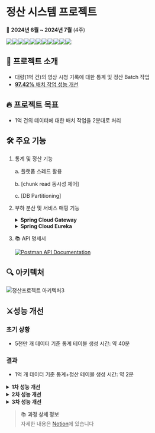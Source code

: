 # 정산 시스템 프로젝트

📅 **2024년 6월 ~ 2024년 7월** (4주)

<img src="https://img.shields.io/badge/Spring Boot-6DB33F?style=for-the-badge&logo=Spring Boot&logoColor=white"><img src="https://img.shields.io/badge/Spring%20Batch-6DB33F?style=for-the-badge&logo=spring&logoColor=white"><img src="https://img.shields.io/badge/Spring Cloud-6DB33F?style=for-the-badge&logo= &logoColor=white"><img src="https://img.shields.io/badge/Spring Security-6DB33F?style=for-the-badge&logo=Spring Security&logoColor=white"><img src="https://img.shields.io/badge/JPA-59666C?style=for-the-badge&logo=Hibernate&logoColor=white"><img src="https://img.shields.io/badge/QueryDSL-0769AD?style=for-the-badge&logo=Java&logoColor=white"><img src="https://img.shields.io/badge/MySQL-4479A1?style=for-the-badge&logo=MySQL&logoColor=white"><img src="https://img.shields.io/badge/Docker-2496ED?style=for-the-badge&logo=Docker&logoColor=white"><img src="https://img.shields.io/badge/Prometheus-E6522C?style=for-the-badge&logo=Prometheus&logoColor=white"><img src="https://img.shields.io/badge/Grafana-F46800?style=for-the-badge&logo=Grafana&logoColor=white"><img src="https://img.shields.io/badge/GitHub Actions-2088FF?style=for-the-badge&logo=GitHub Actions&logoColor=white">


## 📌 프로젝트 소개
- 대량(1억 건)의 영상 시청 기록에 대한 통계 및 정산 Batch 작업
- [**97.42%** 배치 작업 성능 개선](#performance-improvement)

## 🔥 프로젝트 목표
- 1억 건의 데이터에 대한 배치 작업을 2분대로 처리


## 🛠️ 주요 기능
1. 통계 및 정산 기능
 
    a. 플랫폼 스레드 활용
    
    b. [chunk read 동시성 제어]

    c. [DB Partitioning]



2. 부하 분산 및 서비스 매핑 기능 <details> <summary><b>Spring Cloud Gateway</b></summary> <ul> <li>중앙 집중식 인증 및 권한 부여, JWT 토큰 검증</li> <li>로드 밸런싱: 라운드 로빈 방식으로 트래픽 분산</li> </ul> </details> <details> <summary><b>Spring Cloud Eureka</b></summary> <ul> <li>Eureka 서비스 ID를 활용한 자동 서비스 매핑 <ul> <li>Eureka에 등록된 서비스 ID를 활용하여 요청을 자동으로 해당 서비스로 매핑</li> </ul> </li> <li>Eureka Server를 통한 서비스 디스커버리 <ul> <li>서비스 자동 등록 및 검색</li> <li>서비스 헬스 체크 및 실시간 상태 모니터링</li> </ul> </li> </ul> </details>


3. 📚 API 명세서

   [![Postman API Documentation](https://img.shields.io/badge/Postman-API%20Documentation-orange?style=for-the-badge&logo=postman)](https://documenter.getpostman.com/view/27591971/2sA3XWdKBy)

## 🔍 아키텍처
![정산프로젝트 아키텍처3](https://github.com/user-attachments/assets/e8a2cd35-44b2-4e3d-aacc-69beb6342018)

<h2 id="performance-improvement">⚔️성능 개선</h2>

### 초기 상황
- 5천만 개 데이터 기준 통계 테이블 생성 시간: 약 40분
### 결과
- 1억 개 데이터 기준 통계+정산 테이블 생성 시간: 약 2분

<details>
<summary><b>1차 성능 개선</b></summary>

### 최적화 전략
1. Spring Batch 파티셔닝 도입
   - VideoId를 기준으로 데이터 파티셔닝
   - Chunk 크기 조정: 100 → 1,000

### 최적화 결과
| 작업 | 최적화 전 | 최적화 후 | 개선율 |
|------|-------|-----------|--------|
| 통계 작업 | 40분   | 22분 | 45% ↓ |
| 정산 작업 | 로그 에러 | 15분 | - |
| **총 소요 시간** | 40분+  | **37분 12초** | 7%+ ↓ |

</details>

<details>
<summary><b>2차 성능 개선</b></summary>

### 최적화 전략
1. 데이터베이스 레벨 최적화
   - 인덱스 생성: `CREATE INDEX idx_watch_history_date_video ON watch_history(created_at, video_id);`
   - 서브쿼리를 사용한 데이터 필터링 후 집계 수행

2. 쿼리 최적화
   ```sql
   SELECT new com.billing.entity.VideoStatistic(
       w.videoId, 
       w.createdAt, 
       COUNT(w.id), 
       SUM(w.adViewCount), 
       SUM(w.duration)
   ) 
   FROM (
       SELECT w.videoId, w.createdAt, w.id, w.adViewCount, w.duration
       FROM WatchHistory w 
       WHERE w.createdAt = :date 
         AND w.videoId BETWEEN :startVideoId AND :endVideoId
   ) w
   GROUP BY w.videoId, w.createdAt
   ```
   ### 최적화 결과
| 작업 | 최적화 전 | 1차 최적화 후 | 2차 최적화 후 | 최종 개선율 |
|------|-------|---------------|---------|-------------|
| 통계 + 정산 작업 (5천만 건) | 40분+  | 37분 12초 | 10분 40초 | 73.33% ↓ |
</details>

<details>
<summary><strong>3차 성능 개선</strong></summary>

### 최적화 전략

1. JPA 사용 제거
   - JDBC를 사용하는 방식으로 수정
   - chunkSize를 1000으로 설정
   - 스레드 안정성을 위해 JdbcPagingItemReader 사용

2. 파티션 프루닝 적용
   - SQL 쿼리에 파티션 지정: `FROM watch_history PARTITION(p:partitionDate) w`

3. 통계 로직 step의 processor 제거
   - 불필요한 메서드 호출 제거
   - 객체 생성 및 관리 비용 감소
   - 메모리 사용 감소

4. Writer에서 벌크 연산 사용
   - 여러 레코드를 하나의 SQL 문으로 삽입
   - 데이터베이스 호출 횟수 감소

### 성능 개선 결과
 ✅1억건 기준 2분 3초 895밀리초

| 작업                 | 최적화 전 | 1차 최적화 후 | 2차 최적화 후 | 3차 최적화 후  | 최종 개선율 |
|--------------------|-----------|---------------|---------------|-----------|-------------|
| 통계 + 정산 작업 (5천만 건) | 40분+ | 37분 12초 | 10분 40초 127밀리초 | 1분 1초(추정) | 97.42% ↓ |

3차 최적화 결과는 1억 건 기준 실측치를 바탕으로 5천만 건에 대해 선형적으로 추정한 값입니다.
최종 개선율은 최적화 전 시간(40분)과 3차 최적화 후 추정 시간을 비교하여 계산했습니다.

</details>

> 📚 **과정 상세 정보**  
> 자세한 내용은 [Notion](https://www.notion.so/9e7b94b212764f31b2f76cc9dc8a7a8f)에 있습니다